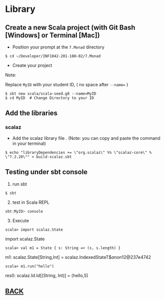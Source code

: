 # Library

## Create a new Scala project (with Git Bash [Windows] or Terminal [Mac])
   
* Position your prompt at the `7.Monad` directory

```shell
$ cd ~/Developer/INF1042-201-18H-02/7.Monad
```

* Create your project

Note: 
   
   Replace `MyID` with your student ID, ( no space after `--name=` )

```shell
$ sbt new scala/scala-seed.g8 --name=MyID
$ cd MyID  # Change Directory to your ID
```

## Add the libraries

### scalaz

* Add the scalaz library file . (Note: you can copy and paste the command in your terminal)

```shell
$ echo "libraryDependencies += \"org.scalaz\" %% \"scalaz-core\" % \"7.2.20\"" > build-scalaz.sbt
```

## Testing under sbt console

1. run sbt

```shell
$ sbt
```

2. test in Scala REPL

```scala
sbt:MyID> console
```

3. Execute

```scala> import scalaz.State```

import scalaz.State

```scala> val m1 = State { s: String => (s, s.length) }```

m1: scalaz.State[String,Int] = scalaz.IndexedStateT$$anon$12@237e4742

```scala> m1.run("hello")```

res0: scalaz.Id.Id[(String, Int)] = (hello,5)

## [BACK](./README.md#manage-your-project-in-intellij)

